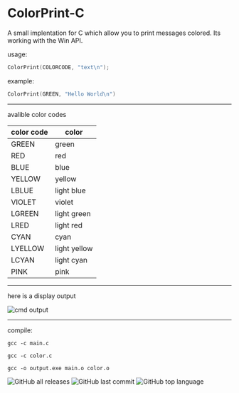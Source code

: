 # ColorPrint-C
A small implentation for C which allow you to print messages colored. Its working with the Win API.

usage:
 
```c
ColorPrint(COLORCODE, "text\n");
```
    
example:

```c
ColorPrint(GREEN, "Hello World\n")
```

---
    
avalible color codes

| color code | color |
|------------|------|
| GREEN | green |
| RED | red |
| BLUE | blue |
| YELLOW | yellow |
| LBLUE | light blue |
| VIOLET | violet |
| LGREEN | light green |
| LRED | light red |
| CYAN | cyan |
| LYELLOW | light yellow |
| LCYAN | light cyan |
| PINK | pink |

---

here is a display output

![cmd output](https://media.discordapp.net/attachments/629266323108790274/821321995802509312/unknown.png)

---

compile:

    gcc -c main.c

    gcc -c color.c

    gcc -o output.exe main.o color.o
    
![GitHub all releases](https://img.shields.io/github/downloads/just6chill/ColorPrint-C/total)
![GitHub last commit](https://img.shields.io/github/last-commit/just6chill/ColorPrint-C)
![GitHub top language](https://img.shields.io/github/languages/top/just6chill/ColorPrint-C)

